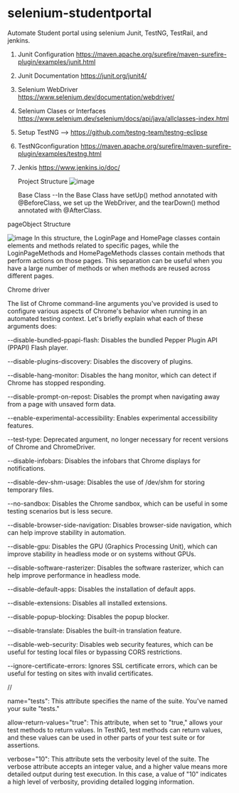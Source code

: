 # selenium-studentportal
Automate Student portal using selenium Junit, TestNG, TestRail, and jenkins. 
1. Junit Configuration  https://maven.apache.org/surefire/maven-surefire-plugin/examples/junit.html
2. Junit Documentation  https://junit.org/junit4/
3. Selenium WebDriver  https://www.selenium.dev/documentation/webdriver/
4. Selenium Clases or Interfaces  https://www.selenium.dev/selenium/docs/api/java/allclasses-index.html
5. Setup TestNG --> https://github.com/testng-team/testng-eclipse
6. TestNGconfiguration https://maven.apache.org/surefire/maven-surefire-plugin/examples/testng.html
7. Jenkis   https://www.jenkins.io/doc/

   Project Structure
   ![image](https://github.com/amitkumrydv/selenium-studentportal/assets/98074991/fd819ce3-77fb-4cee-852a-f7124d16e1e3)

   Base Class --In the Base Class have setUp() method annotated with @BeforeClass, we set up the WebDriver, and the tearDown() method annotated with @AfterClass.
                 
pageObject Structure

![image](https://github.com/amitkumrydv/SeleniumStudentportal/assets/98074991/1f8674d3-0697-4c75-95cf-9ebe7a229fc7)
In this structure, the LoginPage and HomePage classes contain elements and methods related to specific pages, while the LoginPageMethods and HomePageMethods classes contain methods that perform actions on those pages. This separation can be useful when you have a large number of methods or when methods are reused across different pages.
 
 
 Chrome driver 
 
 The list of Chrome command-line arguments you've provided is used to configure various aspects of Chrome's behavior when running in an automated testing context. Let's briefly explain what each of these arguments does:

--disable-bundled-ppapi-flash: Disables the bundled Pepper Plugin API (PPAPI) Flash player.

--disable-plugins-discovery: Disables the discovery of plugins.

--disable-hang-monitor: Disables the hang monitor, which can detect if Chrome has stopped responding.

--disable-prompt-on-repost: Disables the prompt when navigating away from a page with unsaved form data.

--enable-experimental-accessibility: Enables experimental accessibility features.

--test-type: Deprecated argument, no longer necessary for recent versions of Chrome and ChromeDriver.

--disable-infobars: Disables the infobars that Chrome displays for notifications.

--disable-dev-shm-usage: Disables the use of /dev/shm for storing temporary files.

--no-sandbox: Disables the Chrome sandbox, which can be useful in some testing scenarios but is less secure.

--disable-browser-side-navigation: Disables browser-side navigation, which can help improve stability in automation.

--disable-gpu: Disables the GPU (Graphics Processing Unit), which can improve stability in headless mode or on systems without GPUs.

--disable-software-rasterizer: Disables the software rasterizer, which can help improve performance in headless mode.

--disable-default-apps: Disables the installation of default apps.

--disable-extensions: Disables all installed extensions.

--disable-popup-blocking: Disables the popup blocker.

--disable-translate: Disables the built-in translation feature.

--disable-web-security: Disables web security features, which can be useful for testing local files or bypassing CORS restrictions.

--ignore-certificate-errors: Ignores SSL certificate errors, which can be useful for testing on sites with invalid certificates.





// <suite name="StudentportalDashboard"  allow-return-values="true" verbose="10">

name="tests": This attribute specifies the name of the suite. You've named your suite "tests."

allow-return-values="true": This attribute, when set to "true," allows your test methods to return values. In TestNG, test methods can return values, and these values can be used in other parts of your test suite or for assertions.

verbose="10": This attribute sets the verbosity level of the suite. The verbose attribute accepts an integer value, and a higher value means more detailed output during test execution. In this case, a value of "10" indicates a high level of verbosity, providing detailed logging information.




